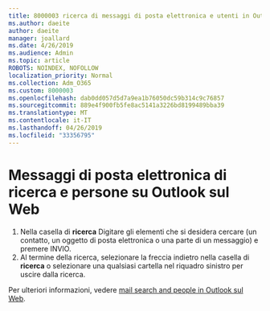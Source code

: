 ```yaml
---
title: 8000003 ricerca di messaggi di posta elettronica e utenti in Outlook sul Web
ms.author: daeite
author: daeite
manager: joallard
ms.date: 4/26/2019
ms.audience: Admin
ms.topic: article
ROBOTS: NOINDEX, NOFOLLOW
localization_priority: Normal
ms.collection: Adm_O365
ms.custom: 8000003
ms.openlocfilehash: dab0dd057d5d7a9ea1b76050dc59b314c9c76857
ms.sourcegitcommit: 889e4f900fb5fe8ac5141a3226bd8199489bba39
ms.translationtype: MT
ms.contentlocale: it-IT
ms.lasthandoff: 04/26/2019
ms.locfileid: "33356795"
---
```

# <a name="search-mail-and-people-on-outlook-on-the-web"></a>Messaggi di posta elettronica di ricerca e persone su Outlook sul Web

1. Nella casella di **ricerca** Digitare gli elementi che si desidera cercare (un contatto, un oggetto di posta elettronica o una parte di un messaggio) e premere INVIO.
2. Al termine della ricerca, selezionare la freccia indietro nella casella di **ricerca** o selezionare una qualsiasi cartella nel riquadro sinistro per uscire dalla ricerca.

Per ulteriori informazioni, vedere [mail search and people in Outlook sul Web](https://support.office.com/article/b27e5eb7-3255-4c61-bf16-1c6a16bc2e6b).